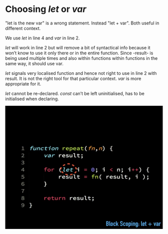 # Choosing _let_ or _var_


"let is the new var" is a wrong statement.
Instead "let + var".
Both useful in different context.


We use _let_ in line 4 and _var_ in line 2.

_let_ will work in line 2 but will remove a bit of syntactical info because it won’t know to use it only there or in the entire function. Since -result- is being used multiple times and also within functions within functions in the same way, it should use var.

_let_ signals very localised function and hence not right to use in line 2 with result. It is not the right tool for that particular context.
_var_ is more appropriate for it.

_let_ cannot be re-declared.
_const_ can’t be left uninitialised, has to be initialised when declaring.

![](deepimages2/6.jpeg)
